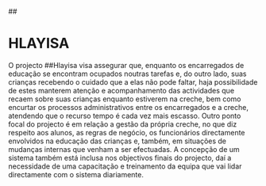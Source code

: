 ##<h1>HLAYISA</h1>

O projecto ##Hlayisa visa assegurar que, enquanto os encarregados de educação se encontram ocupados noutras tarefas e, do outro lado, suas crianças recebendo o cuidado que a elas não pode faltar, haja possibilidade de estes manterem atenção e acompanhamento das actividades que recaem sobre suas crianças enquanto estiverem na creche, bem como encurtar os processos administrativos entre os encarregados e a creche, atendendo que o recurso tempo é cada vez mais escasso.
Outro ponto focal do projecto é em relação a gestão da própria creche, no que diz respeito aos alunos, as regras de negócio, os funcionários directamente envolvidos na educação das crianças e, também, em situações de mudanças internas que venham a ser efectuadas.
A concepção de um sistema também está inclusa nos objectivos finais do projecto, daí a necessidade de uma capacitação e treinamento da equipa que vai lidar directamente com o sistema diariamente.
